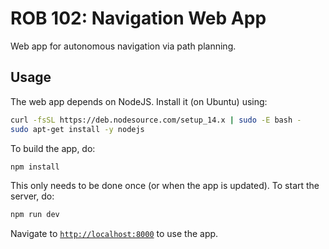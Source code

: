 # ROB 102: Navigation Web App

Web app for autonomous navigation via path planning.

## Usage

The web app depends on NodeJS. Install it (on Ubuntu) using:
```bash
curl -fsSL https://deb.nodesource.com/setup_14.x | sudo -E bash -
sudo apt-get install -y nodejs
```
To build the app, do:
```bash
npm install
```
This only needs to be done once (or when the app is updated). To start the server, do:
```bash
npm run dev
```
Navigate to [`http://localhost:8000`](http://localhost:8000) to use the app.
